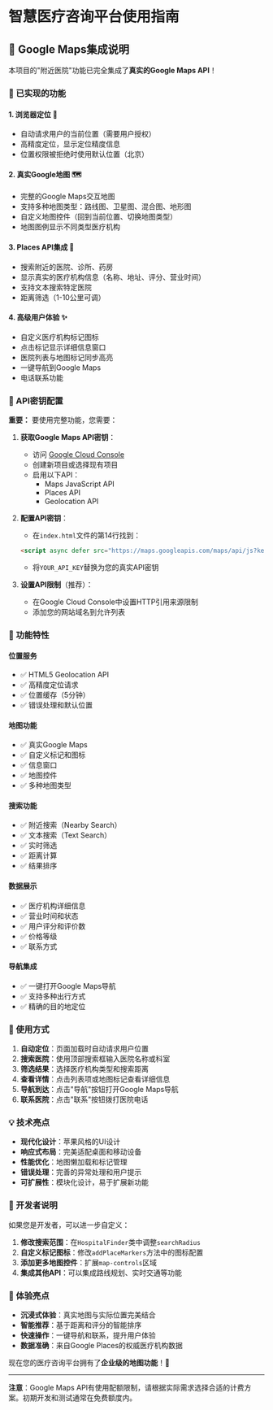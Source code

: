 # 智慧医疗咨询平台使用指南

## 🏥 Google Maps集成说明

本项目的"附近医院"功能已完全集成了**真实的Google Maps API**！

### 🌟 已实现的功能

#### 1. **浏览器定位** 📍
- 自动请求用户的当前位置（需要用户授权）
- 高精度定位，显示定位精度信息
- 位置权限被拒绝时使用默认位置（北京）

#### 2. **真实Google地图** 🗺️
- 完整的Google Maps交互地图
- 支持多种地图类型：路线图、卫星图、混合图、地形图
- 自定义地图控件（回到当前位置、切换地图类型）
- 地图图例显示不同类型医疗机构

#### 3. **Places API集成** 🏥
- 搜索附近的医院、诊所、药房
- 显示真实的医疗机构信息（名称、地址、评分、营业时间）
- 支持文本搜索特定医院
- 距离筛选（1-10公里可调）

#### 4. **高级用户体验** ✨
- 自定义医疗机构标记图标
- 点击标记显示详细信息窗口
- 医院列表与地图标记同步高亮
- 一键导航到Google Maps
- 电话联系功能

### 🔑 API密钥配置

**重要：** 要使用完整功能，您需要：

1. **获取Google Maps API密钥**：
   - 访问 [Google Cloud Console](https://console.cloud.google.com/)
   - 创建新项目或选择现有项目
   - 启用以下API：
     - Maps JavaScript API
     - Places API
     - Geolocation API

2. **配置API密钥**：
   - 在`index.html`文件的第14行找到：
   ```html
   <script async defer src="https://maps.googleapis.com/maps/api/js?key=YOUR_API_KEY&libraries=places&callback=initMap"></script>
   ```
   - 将`YOUR_API_KEY`替换为您的真实API密钥

3. **设置API限制**（推荐）：
   - 在Google Cloud Console中设置HTTP引用来源限制
   - 添加您的网站域名到允许列表

### 🎯 功能特性

#### 位置服务
- ✅ HTML5 Geolocation API
- ✅ 高精度定位请求
- ✅ 位置缓存（5分钟）
- ✅ 错误处理和默认位置

#### 地图功能
- ✅ 真实Google Maps
- ✅ 自定义标记和图标
- ✅ 信息窗口
- ✅ 地图控件
- ✅ 多种地图类型

#### 搜索功能
- ✅ 附近搜索（Nearby Search）
- ✅ 文本搜索（Text Search）
- ✅ 实时筛选
- ✅ 距离计算
- ✅ 结果排序

#### 数据展示
- ✅ 医疗机构详细信息
- ✅ 营业时间和状态
- ✅ 用户评分和评价数
- ✅ 价格等级
- ✅ 联系方式

#### 导航集成
- ✅ 一键打开Google Maps导航
- ✅ 支持多种出行方式
- ✅ 精确的目的地定位

### 🚀 使用方式

1. **自动定位**：页面加载时自动请求用户位置
2. **搜索医院**：使用顶部搜索框输入医院名称或科室
3. **筛选结果**：选择医疗机构类型和搜索距离
4. **查看详情**：点击列表项或地图标记查看详细信息
5. **导航到达**：点击"导航"按钮打开Google Maps导航
6. **联系医院**：点击"联系"按钮拨打医院电话

### 💡 技术亮点

- **现代化设计**：苹果风格的UI设计
- **响应式布局**：完美适配桌面和移动设备
- **性能优化**：地图懒加载和标记管理
- **错误处理**：完善的异常处理和用户提示
- **可扩展性**：模块化设计，易于扩展新功能

### 🔧 开发者说明

如果您是开发者，可以进一步自定义：

1. **修改搜索范围**：在`HospitalFinder`类中调整`searchRadius`
2. **自定义标记图标**：修改`addPlaceMarkers`方法中的图标配置
3. **添加更多地图控件**：扩展`map-controls`区域
4. **集成其他API**：可以集成路线规划、实时交通等功能

### 🌟 体验亮点

- **沉浸式体验**：真实地图与实际位置完美结合
- **智能推荐**：基于距离和评分的智能排序
- **快速操作**：一键导航和联系，提升用户体验
- **数据准确**：来自Google Places的权威医疗机构数据

现在您的医疗咨询平台拥有了**企业级的地图功能**！🎉

---

**注意**：Google Maps API有使用配额限制，请根据实际需求选择合适的计费方案。初期开发和测试通常在免费额度内。